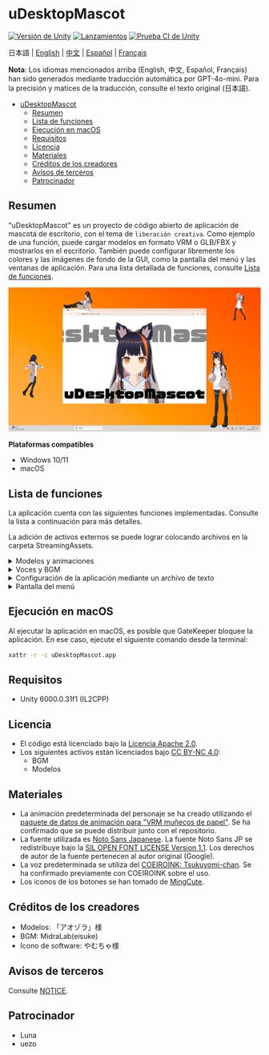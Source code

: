 # uDesktopMascot

[![Versión de Unity](https://img.shields.io/badge/Unity-6000.0%2B-blueviolet?logo=unity)](https://unity.com/releases/editor/archive)
[![Lanzamientos](https://img.shields.io/github/release/MidraLab/uDesktopMascot.svg)](https://github.com/MidraLab/uDesktopMascot/releases)
[![Prueba CI de Unity](https://github.com/MidraLab/uDesktopMascot/actions/workflows/edit-test.yml/badge.svg)](https://github.com/MidraLab/uDesktopMascot/actions/workflows/edit-test.yml)

日本語 | [English](README_EN.md) | [中文](README_CN.md) | [Español](README_ES.md) | [Français](README_FR.md)

**Nota**: Los idiomas mencionados arriba (English, 中文, Español, Français) han sido generados mediante traducción automática por GPT-4o-mini. Para la precisión y matices de la traducción, consulte el texto original (日本語).

<!-- TOC -->
* [uDesktopMascot](#udesktopmascot)
  * [Resumen](#resumen)
  * [Lista de funciones](#lista-de-funciones)
  * [Ejecución en macOS](#ejecución-en-macos)
  * [Requisitos](#requisitos)
  * [Licencia](#licencia)
  * [Materiales](#materiales)
  * [Créditos de los creadores](#créditos-de-los-creadores)
  * [Avisos de terceros](#avisos-de-terceros)
  * [Patrocinador](#patrocinador)
<!-- TOC -->

## Resumen

"uDesktopMascot" es un proyecto de código abierto de aplicación de mascota de escritorio, con el tema de `liberación creativa`. Como ejemplo de una función, puede cargar modelos en formato VRM o GLB/FBX y mostrarlos en el escritorio. También puede configurar libremente los colores y las imágenes de fondo de la GUI, como la pantalla del menú y las ventanas de aplicación. Para una lista detallada de funciones, consulte [Lista de funciones](#lista-de-funciones).

![](Docs/Image/AppImage.png)

**Plataformas compatibles**
* Windows 10/11
* macOS

## Lista de funciones

La aplicación cuenta con las siguientes funciones implementadas. Consulte la lista a continuación para más detalles.

La adición de activos externos se puede lograr colocando archivos en la carpeta StreamingAssets.

<details>

<summary>Modelos y animaciones</summary>

* Carga y muestra archivos de modelo personalizados colocados en StreamingAssets.
  * Soporta modelos en formato VRM (1.x, 0.x).
  * Soporta modelos en formato GLB/GLTF. (No se soportan animaciones)
  * Soporta modelos en formato FBX. (Sin embargo, algunos modelos pueden tener problemas al cargar texturas. Además, no se soportan animaciones).
    * Las texturas se pueden cargar colocando archivos en StreamingAssets/textures/.

</details>

<details>

<summary>Voces y BGM</summary>

* Carga y reproduce archivos de audio colocados en StreamingAssets/Voice/. Si hay varios, se reproducirán aleatoriamente.
  * El audio que se reproduce al hacer clic se carga desde los archivos de audio colocados en StreamingAssets/Voice/Click/. 
* Carga y reproduce archivos de música colocados en StreamingAssets/BGM/. Si hay varios, se reproducirán aleatoriamente.
* Adición de voces predeterminadas para los personajes.
  * La voz predeterminada utiliza audio de [COEIROINK: Tsukuyomi-chan](https://coeiroink.com/character/audio-character/tsukuyomi-chan).
  * Se reproduce al iniciar la aplicación, al cerrarla y al hacer clic.

</details>

<details>

<summary>Configuración de la aplicación mediante un archivo de texto</summary>
Puede modificar la configuración de la aplicación mediante el archivo application_settings.txt.

La estructura del archivo de configuración es la siguiente:

```txt
[Character]
ModelPath=default.vrm
TexturePaths=test.png
Scale=3
PositionX=0
PositionY=0
PositionZ=0
RotationX=0
RotationY=0
RotationZ=0

[Sound]
VoiceVolume=1
BGMVolume=0.5
SEVolume=1

[Display]
Opacity=1
AlwaysOnTop=True

[Performance]
TargetFrameRate=60
QualityLevel=2
```

</details>

<details>

<summary>Pantalla del menú</summary>

* Puede configurar la imagen de fondo y el color de fondo de la pantalla del menú.
  * La imagen de fondo puede cargarse desde archivos de imagen ubicados en StreamingAssets/Menu/. Los formatos de imagen compatibles son los siguientes:
    * PNG
    * JPG (JPEG)
    * BMP
    * GIF (imagen estática)
    * TGA
    * TIFF
  * Se puede especificar un código de color para el color de fondo.

</details>

## Ejecución en macOS

Al ejecutar la aplicación en macOS, es posible que GateKeeper bloquee la aplicación. En ese caso, ejecute el siguiente comando desde la terminal:

```sh
xattr -r -c uDesktopMascot.app
```

## Requisitos
* Unity 6000.0.31f1 (IL2CPP)

## Licencia
* El código está licenciado bajo la [Licencia Apache 2.0](LICENSE).
* Los siguientes activos están licenciados bajo [CC BY-NC 4.0](https://creativecommons.org/licenses/by-nc/4.0/):
  * BGM
  * Modelos

## Materiales
* La animación predeterminada del personaje se ha creado utilizando el [paquete de datos de animación para "VRM muñecos de papel"](https://fumi2kick.booth.pm/items/1655686). Se ha confirmado que se puede distribuir junto con el repositorio.
* La fuente utilizada es [Noto Sans Japanese](https://fonts.google.com/noto/specimen/Noto+Sans+JP?lang=ja_Jpan). La fuente Noto Sans JP se redistribuye bajo la [SIL OPEN FONT LICENSE Version 1.1](https://fonts.google.com/noto/specimen/Noto+Sans+JP/license?lang=ja_Jpan). Los derechos de autor de la fuente pertenecen al autor original (Google).
* La voz predeterminada se utiliza del [COEIROINK: Tsukuyomi-chan](https://coeiroink.com/character/audio-character/tsukuyomi-chan). Se ha confirmado previamente con COEIROINK sobre el uso.
* Los iconos de los botones se han tomado de [MingCute](https://github.com/MidraLab/MingCute).

## Créditos de los creadores
* Modelos: 「アオゾラ」様
* BGM: MidraLab(eisuke)
* Icono de software: やむちゃ様

## Avisos de terceros

Consulte [NOTICE](./NOTICE.md).

## Patrocinador
- Luna
- uezo